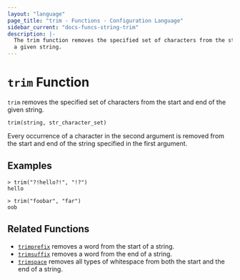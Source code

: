 ```yaml
---
layout: "language"
page_title: "trim - Functions - Configuration Language"
sidebar_current: "docs-funcs-string-trim"
description: |-
  The trim function removes the specified set of characters from the start and end of
  a given string.
---
```


# `trim` Function

`trim` removes the specified set of characters from the start and end of the given
string.

```hcl
trim(string, str_character_set)
```

Every occurrence of a character in the second argument is removed from the start 
and end of the string specified in the first argument. 

## Examples

```
> trim("?!hello?!", "!?")
hello

> trim("foobar", "far")
oob
```

## Related Functions

* [`trimprefix`](./trimprefix.html) removes a word from the start of a string.
* [`trimsuffix`](./trimsuffix.html) removes a word from the end of a string.
* [`trimspace`](./trimspace.html) removes all types of whitespace from
  both the start and the end of a string.
